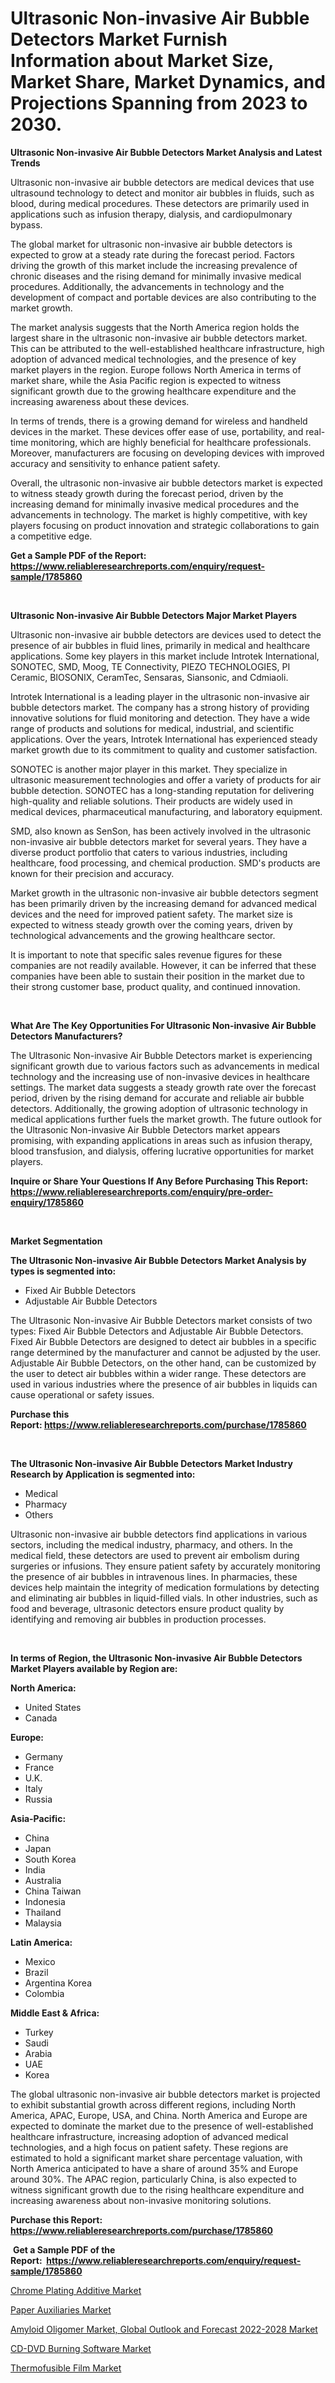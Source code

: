 <p><h1>Ultrasonic Non-invasive Air Bubble Detectors Market Furnish Information about Market Size, Market Share, Market Dynamics, and Projections Spanning from 2023 to 2030.</h1></p><p><strong>Ultrasonic Non-invasive Air Bubble Detectors Market Analysis and Latest Trends</strong></p>
<p><p>Ultrasonic non-invasive air bubble detectors are medical devices that use ultrasound technology to detect and monitor air bubbles in fluids, such as blood, during medical procedures. These detectors are primarily used in applications such as infusion therapy, dialysis, and cardiopulmonary bypass.</p><p>The global market for ultrasonic non-invasive air bubble detectors is expected to grow at a steady rate during the forecast period. Factors driving the growth of this market include the increasing prevalence of chronic diseases and the rising demand for minimally invasive medical procedures. Additionally, the advancements in technology and the development of compact and portable devices are also contributing to the market growth.</p><p>The market analysis suggests that the North America region holds the largest share in the ultrasonic non-invasive air bubble detectors market. This can be attributed to the well-established healthcare infrastructure, high adoption of advanced medical technologies, and the presence of key market players in the region. Europe follows North America in terms of market share, while the Asia Pacific region is expected to witness significant growth due to the growing healthcare expenditure and the increasing awareness about these devices.</p><p>In terms of trends, there is a growing demand for wireless and handheld devices in the market. These devices offer ease of use, portability, and real-time monitoring, which are highly beneficial for healthcare professionals. Moreover, manufacturers are focusing on developing devices with improved accuracy and sensitivity to enhance patient safety.</p><p>Overall, the ultrasonic non-invasive air bubble detectors market is expected to witness steady growth during the forecast period, driven by the increasing demand for minimally invasive medical procedures and the advancements in technology. The market is highly competitive, with key players focusing on product innovation and strategic collaborations to gain a competitive edge.</p></p>
<p><strong>Get a Sample PDF of the Report:&nbsp; <a href="https://www.reliableresearchreports.com/enquiry/request-sample/1785860">https://www.reliableresearchreports.com/enquiry/request-sample/1785860</a></strong></p>
<p>&nbsp;</p>
<p><strong>Ultrasonic Non-invasive Air Bubble Detectors Major Market Players</strong></p>
<p><p>Ultrasonic non-invasive air bubble detectors are devices used to detect the presence of air bubbles in fluid lines, primarily in medical and healthcare applications. Some key players in this market include Introtek International, SONOTEC, SMD, Moog, TE Connectivity, PIEZO TECHNOLOGIES, PI Ceramic, BIOSONIX, CeramTec, Sensaras, Siansonic, and Cdmiaoli. </p><p>Introtek International is a leading player in the ultrasonic non-invasive air bubble detectors market. The company has a strong history of providing innovative solutions for fluid monitoring and detection. They have a wide range of products and solutions for medical, industrial, and scientific applications. Over the years, Introtek International has experienced steady market growth due to its commitment to quality and customer satisfaction.</p><p>SONOTEC is another major player in this market. They specialize in ultrasonic measurement technologies and offer a variety of products for air bubble detection. SONOTEC has a long-standing reputation for delivering high-quality and reliable solutions. Their products are widely used in medical devices, pharmaceutical manufacturing, and laboratory equipment.</p><p>SMD, also known as SenSon, has been actively involved in the ultrasonic non-invasive air bubble detectors market for several years. They have a diverse product portfolio that caters to various industries, including healthcare, food processing, and chemical production. SMD's products are known for their precision and accuracy.</p><p>Market growth in the ultrasonic non-invasive air bubble detectors segment has been primarily driven by the increasing demand for advanced medical devices and the need for improved patient safety. The market size is expected to witness steady growth over the coming years, driven by technological advancements and the growing healthcare sector.</p><p>It is important to note that specific sales revenue figures for these companies are not readily available. However, it can be inferred that these companies have been able to sustain their position in the market due to their strong customer base, product quality, and continued innovation.</p></p>
<p>&nbsp;</p>
<p><strong>What Are The Key Opportunities For Ultrasonic Non-invasive Air Bubble Detectors Manufacturers?</strong></p>
<p><p>The Ultrasonic Non-invasive Air Bubble Detectors market is experiencing significant growth due to various factors such as advancements in medical technology and the increasing use of non-invasive devices in healthcare settings. The market data suggests a steady growth rate over the forecast period, driven by the rising demand for accurate and reliable air bubble detectors. Additionally, the growing adoption of ultrasonic technology in medical applications further fuels the market growth. The future outlook for the Ultrasonic Non-invasive Air Bubble Detectors market appears promising, with expanding applications in areas such as infusion therapy, blood transfusion, and dialysis, offering lucrative opportunities for market players.</p></p>
<p><strong>Inquire or Share Your Questions If Any Before Purchasing This Report: <a href="https://www.reliableresearchreports.com/enquiry/pre-order-enquiry/1785860">https://www.reliableresearchreports.com/enquiry/pre-order-enquiry/1785860</a></strong></p>
<p>&nbsp;</p>
<p><strong>Market Segmentation</strong></p>
<p><strong>The Ultrasonic Non-invasive Air Bubble Detectors Market Analysis by types is segmented into:</strong></p>
<p><ul><li>Fixed Air Bubble Detectors</li><li>Adjustable Air Bubble Detectors</li></ul></p>
<p><p>The Ultrasonic Non-invasive Air Bubble Detectors market consists of two types: Fixed Air Bubble Detectors and Adjustable Air Bubble Detectors. Fixed Air Bubble Detectors are designed to detect air bubbles in a specific range determined by the manufacturer and cannot be adjusted by the user. Adjustable Air Bubble Detectors, on the other hand, can be customized by the user to detect air bubbles within a wider range. These detectors are used in various industries where the presence of air bubbles in liquids can cause operational or safety issues.</p></p>
<p><strong>Purchase this Report:&nbsp;<a href="https://www.reliableresearchreports.com/purchase/1785860">https://www.reliableresearchreports.com/purchase/1785860</a></strong></p>
<p>&nbsp;</p>
<p><strong>The Ultrasonic Non-invasive Air Bubble Detectors Market Industry Research by Application is segmented into:</strong></p>
<p><ul><li>Medical</li><li>Pharmacy</li><li>Others</li></ul></p>
<p><p>Ultrasonic non-invasive air bubble detectors find applications in various sectors, including the medical industry, pharmacy, and others. In the medical field, these detectors are used to prevent air embolism during surgeries or infusions. They ensure patient safety by accurately monitoring the presence of air bubbles in intravenous lines. In pharmacies, these devices help maintain the integrity of medication formulations by detecting and eliminating air bubbles in liquid-filled vials. In other industries, such as food and beverage, ultrasonic detectors ensure product quality by identifying and removing air bubbles in production processes.</p></p>
<p>&nbsp;</p>
<p><strong>In terms of Region, the Ultrasonic Non-invasive Air Bubble Detectors Market Players available by Region are:</strong></p>
<p>
    <p> <strong> North America: </strong>
        <ul>
            <li>United States</li>
            <li>Canada</li>
        </ul>
        </p> 
    <p> <strong> Europe: </strong>
        <ul>
            <li>Germany</li>
            <li>France</li>
            <li>U.K.</li>
            <li>Italy</li>
            <li>Russia</li>
        </ul>
        </p> 
    <p> <strong> Asia-Pacific: </strong>
        <ul>
            <li>China</li>
            <li>Japan</li>
            <li>South Korea</li>
            <li>India</li>
            <li>Australia</li>
            <li>China Taiwan</li>
            <li>Indonesia</li>
            <li>Thailand</li>
            <li>Malaysia</li>
        </ul>
        </p> 
    <p> <strong> Latin America: </strong>
        <ul>
            <li>Mexico</li>
            <li>Brazil</li>
            <li>Argentina Korea</li>
            <li>Colombia</li>
        </ul>
        </p> 
    <p> <strong> Middle East & Africa: </strong>
        <ul>
            <li>Turkey</li>
            <li>Saudi</li>
            <li>Arabia</li>
            <li>UAE</li>
            <li>Korea</li>
        </ul>
    </p>
    </p>
<p><p>The global ultrasonic non-invasive air bubble detectors market is projected to exhibit substantial growth across different regions, including North America, APAC, Europe, USA, and China. North America and Europe are expected to dominate the market due to the presence of well-established healthcare infrastructure, increasing adoption of advanced medical technologies, and a high focus on patient safety. These regions are estimated to hold a significant market share percentage valuation, with North America anticipated to have a share of around 35% and Europe around 30%. The APAC region, particularly China, is also expected to witness significant growth due to the rising healthcare expenditure and increasing awareness about non-invasive monitoring solutions.</p></p>
<p><strong>Purchase this Report: <a href="https://www.reliableresearchreports.com/purchase/1785860">https://www.reliableresearchreports.com/purchase/1785860</a></strong></p>
<p>&nbsp;<strong>Get a Sample PDF of the Report:&nbsp;&nbsp;<a href="https://www.reliableresearchreports.com/enquiry/request-sample/1785860">https://www.reliableresearchreports.com/enquiry/request-sample/1785860</a></strong></p>
<p><strong></strong></p>
<p><p><a href="https://github.com/kipkeeva/Market-Research-Report-List-1/blob/main/chrome-plating-additive-market.md">Chrome Plating Additive Market</a></p><p><a href="https://github.com/kuntayevaz/Market-Research-Report-List-1/blob/main/paper-auxiliaries-market.md">Paper Auxiliaries Market</a></p><p><a href="https://medium.com/@donaldortega4f/amyloid-oligomer-market-global-outlook-and-forecast-2022-2028-market-analysis-and-sze-forecasted-8e30d67bd52a">Amyloid Oligomer Market, Global Outlook and Forecast 2022-2028 Market</a></p><p><a href="https://www.linkedin.com/pulse/cd-dvd-burning-software-market-research-report-provides/">CD-DVD Burning Software Market</a></p><p><a href="https://www.linkedin.com/pulse/thermofusible-film-market-research-report-unlocks-analysis/">Thermofusible Film Market</a></p></p>